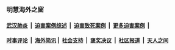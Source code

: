 
### 明慧海外之窗

####  [武汉肺炎](indexes/365.md?t=03130400) &nbsp;|&nbsp;  [迫害案例综述](indexes/328.md?t=03130400) &nbsp;|&nbsp; [迫害致死案例](indexes/277.md?t=03130400)  &nbsp;|&nbsp; [更多迫害案例](indexes/81.md?t=03130400)  &nbsp;|&nbsp; 
####  [时事评论](indexes/19.md?t=03130400) &nbsp;|&nbsp; [海外简讯](indexes/245.md?t=03130400)&nbsp;|&nbsp;  [社会支持](indexes/140.md?t=03130400) &nbsp;|&nbsp; [褒奖决议](indexes/282.md?t=03130400) &nbsp;|&nbsp; [社区报道](indexes/91.md?t=03130400)  &nbsp;|&nbsp; [天人之间](indexes/78.md?t=03130400) 

